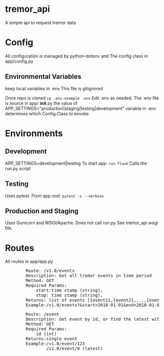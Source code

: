 # tremor_api
A simple api to request tremor data

# Config
All configuration is managed by 
python-dotenv and The config class in app/config.py
## Environmental Variables
keep local variables in .env This file is gitignored

Once repo is cloned 
`cp .env-example .env`
Edit .env as needed. 
The .env file is source in app/ __init__.py
the value of APP_SETTINGS="production|staging|testing|development"  variable in .env determines which Config.Class to envoke
# Environments
## Development
APP_SETTINGS=development|testing 
To start app:
`run flask`
Calls the run.py script

## Testing
Uses pytest. From app root:
`pytest -s --verbose`

## Production and Staging
Uses Gunicorn and WSGI/Apache. Does not call run.py 
See tremor_api.wsgi file.

# Routes
All routes in app/app.py
<pre>
        Route: /v1.0/events
        Description: Get all tremor events in time period
        Method: GET
        Required Params:
            start:time stamp (string),
            stop: time stamp (string),
        Returns: list of events [{event1},{event2},...,{eventn}] or 404
        Example:/v1.0/events?&start=2018-01-01&end=2018-01-02
</pre>
<pre>
        Route: /event
        Description: Get event by id, or find the latest with event_id =0
        Method: GET
        Required Params:
            id (int)
        Returns:single event
        Example:/v1.0/event/123
                /v1.0/event/0 (latest)

</pre>
